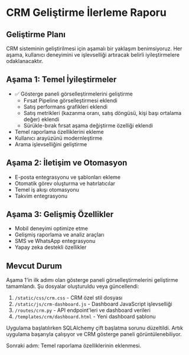 # CRM Geliştirme İlerleme Raporu

## Geliştirme Planı
CRM sisteminin geliştirilmesi için aşamalı bir yaklaşım benimsiyoruz. Her aşama, kullanıcı deneyimini ve işlevselliği artıracak belirli iyileştirmelere odaklanacaktır.

## Aşama 1: Temel İyileştirmeler
- ✅ Gösterge paneli görselleştirmelerini geliştirme
  - Fırsat Pipeline görselleştirmesi eklendi
  - Satış performans grafikleri eklendi
  - Satış metrikleri (kazanma oranı, satış döngüsü, kişi başı ortalama değer) eklendi
  - Sürükle-bırak fırsat aşama değiştirme özelliği eklendi
- Temel raporlama özelliklerini ekleme
- Kullanıcı arayüzünü modernleştirme
- Arama işlevselliğini geliştirme

## Aşama 2: İletişim ve Otomasyon
- E-posta entegrasyonu ve şablonları ekleme
- Otomatik görev oluşturma ve hatırlatıcılar
- Temel iş akışı otomasyonu
- Takvim entegrasyonu

## Aşama 3: Gelişmiş Özellikler
- Mobil deneyimi optimize etme
- Gelişmiş raporlama ve analiz araçları
- SMS ve WhatsApp entegrasyonu
- Yapay zeka destekli özellikler

## Mevcut Durum
Aşama 1'in ilk adımı olan gösterge paneli görselleştirmelerini geliştirme tamamlandı. Şu dosyalar oluşturuldu veya güncellendi:

1. `/static/css/crm.css` - CRM özel stil dosyası
2. `/static/js/crm-dashboard.js` - Dashboard JavaScript işlevselliği
3. `/routes/crm.py` - API endpoint'leri ve dashboard verileri
4. `/templates/crm/dashboard.html` - Yeni dashboard şablonu

Uygulama başlatılırken SQLAlchemy çift başlatma sorunu düzeltildi. Artık uygulama başarıyla çalışıyor ve CRM gösterge paneli görüntülenebiliyor.

Sonraki adım: Temel raporlama özelliklerinin eklenmesi.